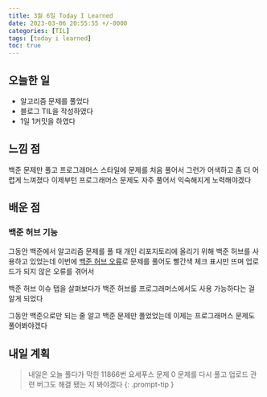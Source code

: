 ```yaml
---
title: 3월 6일 Today I Learned
date: 2023-03-06 20:55:55 +/-0000
categories: [TIL]
tags: [today i learned]
toc: true
---
```


## 오늘한 일

* 알고리즘 문제를 풀었다
* 블로그 TIL을 작성하였다
* 1일 1커밋을 하였다

## 느낌 점

백준 문제만 풀고 프로그래머스 스타일에 문제를 처음 풀어서 그런가 어색하고
좀 더 어렵게 느껴졌다 이제부턴 프로그래머스 문제도 자주 풀어서 익숙해지게 노력해야겠다

## 배운 점

### 백준 허브 기능

그동안 백준에서 알고리즘 문제를 풀 때 개인 리포지토리에 올리기 위해 백준 허브를 사용하고 있었는데
이번에 [백준 허브 오류](https://github.com/BaekjoonHub/BaekjoonHub/issues/166)로 문제를 풀어도 빨간색 체크 표시만 뜨며 업로드가 되지 않은 오류를 겪어서

백준 허브 이슈 탭을 살펴보다가 백준 허브를 프로그래머스에서도 사용 가능하다는 걸 알게 되었다

그동안 백준으로만 되는 줄 알고 백준 문제만 풀었었는데 이제는 프로그래머스 문제도 풀어봐야겠다


## 내일 계획

> 내일은 오늘 풀다가 막힌 11866번 요세푸스 문제 0 문제를 다시 풀고 업로드 관련 버그도 해결 됐는 지 봐야겠다
{: .prompt-tip }
